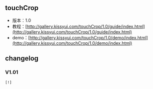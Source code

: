 ## touchCrop

* 版本：1.0
* 教程：[http://gallery.kissyui.com/touchCrop/1.0/guide/index.html](http://gallery.kissyui.com/touchCrop/1.0/guide/index.html)
* demo：[http://gallery.kissyui.com/touchCrop/1.0/demo/index.html](http://gallery.kissyui.com/touchCrop/1.0/demo/index.html)

## changelog

### V1.01

    [!]


